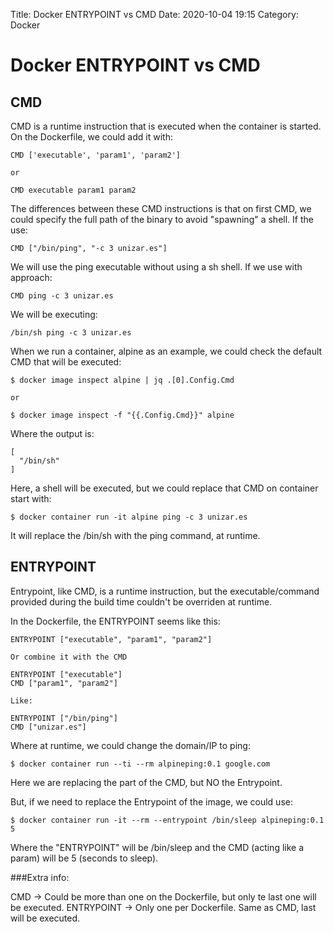 Title: Docker ENTRYPOINT vs CMD
Date: 2020-10-04 19:15
Category: Docker

# Docker ENTRYPOINT vs CMD

## CMD

CMD is a runtime instruction that is executed when the container is started. On the Dockerfile, we could add it with:

```
CMD ['executable', 'param1', 'param2']

or 

CMD executable param1 param2
```
The differences between these CMD instructions is that on first CMD, we could specify the full path of the binary to avoid "spawning" a shell.
If the use:

```
CMD ["/bin/ping", "-c 3 unizar.es"]
```

We will use the ping executable without using a sh shell. If we use with approach:

```
CMD ping -c 3 unizar.es
```

We will be executing:

```
/bin/sh ping -c 3 unizar.es
```

When we run a container, alpine as an example, we could check the default CMD that will be executed:

```
$ docker image inspect alpine | jq .[0].Config.Cmd

or

$ docker image inspect -f "{{.Config.Cmd}}" alpine
```

Where the output is:

```
[
  "/bin/sh"
]
```

Here, a shell will be executed, but we could replace that CMD on container start with:

```shell
$ docker container run -it alpine ping -c 3 unizar.es
```

It will replace the /bin/sh with the ping command, at runtime.

## ENTRYPOINT

Entrypoint, like CMD, is a runtime instruction, but the executable/command provided during the build time couldn't be overriden at runtime.

In the Dockerfile, the ENTRYPOINT seems like this:

```
ENTRYPOINT ["executable", "param1", "param2"]

Or combine it with the CMD

ENTRYPOINT ["executable"]
CMD ["param1", "param2"]

Like:

ENTRYPOINT ["/bin/ping"]
CMD ["unizar.es"]
```

Where at runtime, we could change the domain/IP to ping:

```shell
$ docker container run --ti --rm alpineping:0.1 google.com
```

Here we are replacing the part of the CMD, but NO the Entrypoint.

But, if we need to replace the Entrypoint of the image, we could use:

```shell
$ docker container run -it --rm --entrypoint /bin/sleep alpineping:0.1 5
```

Where the "ENTRYPOINT" will be /bin/sleep and the CMD (acting like a param) will be 5 (seconds to sleep).

###Extra info:

CMD -> Could be more than one on the Dockerfile, but only te last one will be executed.
ENTRYPOINT -> Only one per Dockerfile. Same as CMD, last will be executed.
